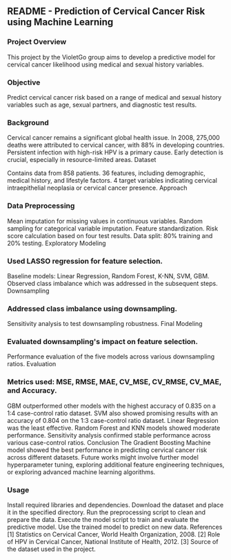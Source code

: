 ## README - Prediction of Cervical Cancer Risk using Machine Learning

### Project Overview
This project by the VioletGo group aims to develop a predictive model for cervical cancer likelihood using medical and sexual history variables.

### Objective
Predict cervical cancer risk based on a range of medical and sexual history variables such as age, sexual partners, and diagnostic test results.

### Background

Cervical cancer remains a significant global health issue.
In 2008, 275,000 deaths were attributed to cervical cancer, with 88% in developing countries.
Persistent infection with high-risk HPV is a primary cause.
Early detection is crucial, especially in resource-limited areas.
Dataset

Contains data from 858 patients.
36 features, including demographic, medical history, and lifestyle factors.
4 target variables indicating cervical intraepithelial neoplasia or cervical cancer presence.
Approach

### Data Preprocessing

Mean imputation for missing values in continuous variables.
Random sampling for categorical variable imputation.
Feature standardization.
Risk score calculation based on four test results.
Data split: 80% training and 20% testing.
Exploratory Modeling

### Used LASSO regression for feature selection.
Baseline models: Linear Regression, Random Forest, K-NN, SVM, GBM.
Observed class imbalance which was addressed in the subsequent steps.
Downsampling

### Addressed class imbalance using downsampling.
Sensitivity analysis to test downsampling robustness.
Final Modeling

### Evaluated downsampling's impact on feature selection.
Performance evaluation of the five models across various downsampling ratios.
Evaluation

### Metrics used: MSE, RMSE, MAE, CV_MSE, CV_RMSE, CV_MAE, and Accuracy.
GBM outperformed other models with the highest accuracy of 0.835 on a 1:4 case-control ratio dataset.
SVM also showed promising results with an accuracy of 0.804 on the 1:3 case-control ratio dataset.
Linear Regression was the least effective.
Random Forest and KNN models showed moderate performance.
Sensitivity analysis confirmed stable performance across various case-control ratios.
Conclusion
The Gradient Boosting Machine model showed the best performance in predicting cervical cancer risk across different datasets. Future works might involve further model hyperparameter tuning, exploring additional feature engineering techniques, or exploring advanced machine learning algorithms.

### Usage

Install required libraries and dependencies.
Download the dataset and place it in the specified directory.
Run the preprocessing script to clean and prepare the data.
Execute the model script to train and evaluate the predictive model.
Use the trained model to predict on new data.
References
[1] Statistics on Cervical Cancer, World Health Organization, 2008.
[2] Role of HPV in Cervical Cancer, National Institute of Health, 2012.
[3] Source of the dataset used in the project.
